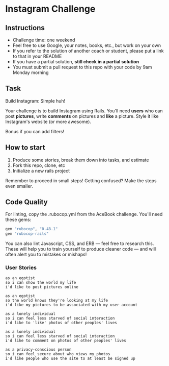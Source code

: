 # Instagram Challenge

## Instructions

* Challenge time: one weekend
* Feel free to use Google, your notes, books, etc., but work on your own
* If you refer to the solution of another coach or student, please put a link to that in your README
* If you have a partial solution, **still check in a partial solution**
* You must submit a pull request to this repo with your code by 9am Monday morning

## Task 

Build Instagram: Simple huh!

Your challenge is to build Instagram using Rails. You'll need **users** who can post **pictures**, write **comments** on pictures and **like** a picture. Style it like Instagram's website (or more awesome).

Bonus if you can add filters!

## How to start

1. Produce some stories, break them down into tasks, and estimate
2. Fork this repo, clone, etc
3. Initialize a new rails project

Remember to proceed in small steps! Getting confused? Make the steps even smaller.

## Code Quality

For linting, copy the .rubocop.yml from the AceBook challenge. You'll need these gems:

```ruby
gem "rubocop", "0.48.1"
gem "rubocop-rails"
```

You can also lint Javascript, CSS, and ERB — feel free to research this. These
will help you to train yourself to produce cleaner code — and will often alert
you to mistakes or mishaps!

### User Stories

```
as an egotist
so i can show the world my life
i'd like to post pictures online

as an egotist
so the world knows they're looking at my life
i'd like my pictures to be associated with my user account

as a lonely individual
so i can feel less starved of social interaction
i'd like to 'like' photos of other peoples' lives

as a lonely individual
so i can feel less starved of social interaction
i'd like to comment on photos of other peoples' lives

as a privacy-conscious person
so i can feel secure about who views my photos
i'd like people who use the site to at least be signed up

```
